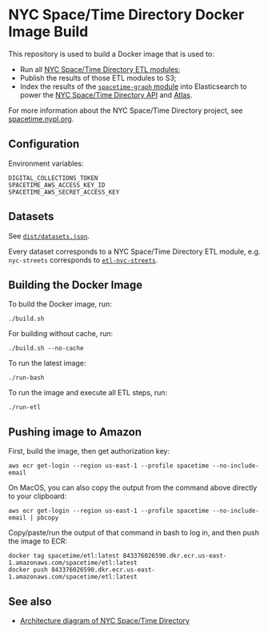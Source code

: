 # NYC Space/Time Directory Docker Image Build

This repository is used to build a Docker image that
is used to:

- Run all [NYC Space/Time Directory ETL modules](https://github.com/nypl-spacetime/spacetime-etl);
- Publish the results of those ETL modules to S3;
- Index the results of the [`spacetime-graph` module](https://github.com/nypl-spacetime/etl-spacetime-graph) into Elasticsearch to power the [NYC Space/Time Directory API](https://github.com/nypl-spacetime/spacetime-api) and [Atlas](https://github.com/nypl-spacetime/atlas).

For more information about the NYC Space/Time Directory project, see [spacetime.nypl.org](http://spacetime.nypl.org).

## Configuration

Environment variables:

    DIGITAL_COLLECTIONS_TOKEN
    SPACETIME_AWS_ACCESS_KEY_ID
    SPACETIME_AWS_SECRET_ACCESS_KEY

## Datasets

See [`dist/datasets.json`](dist/datasets.json).

Every dataset corresponds to a NYC Space/Time Directory ETL module, e.g. `nyc-streets` corresponds to [`etl-nyc-streets`](https://github.com/nypl-spacetime/etl-nyc-streets).

## Building the Docker Image

To build the Docker image, run:

    ./build.sh

For building without cache, run:

    ./build.sh --no-cache

To run the latest image:

    ./run-bash

To run the image and execute all ETL steps, run:

    ./run-etl

## Pushing image to Amazon

First, build the image, then get authorization key:

    aws ecr get-login --region us-east-1 --profile spacetime --no-include-email

On MacOS, you can also copy the output from the command above directly to your clipboard:

    aws ecr get-login --region us-east-1 --profile spacetime --no-include-email | pbcopy

Copy/paste/run the output of that command in bash to log in, and then push the image to ECR:

    docker tag spacetime/etl:latest 843376026590.dkr.ecr.us-east-1.amazonaws.com/spacetime/etl:latest
    docker push 843376026590.dkr.ecr.us-east-1.amazonaws.com/spacetime/etl:latest

## See also

- [Architecture diagram of NYC Space/Time Directory](http://spacetime.nypl.org)
